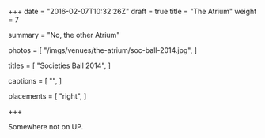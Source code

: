 +++
date = "2016-02-07T10:32:26Z"
draft = true
title = "The Atrium"
weight = 7

summary = "No, the other Atrium"

photos = [
  "/imgs/venues/the-atrium/soc-ball-2014.jpg",
]

titles = [
  "Societies Ball 2014",
]

captions = [
  "",
]

placements = [
  "right",
]

+++

Somewhere not on UP.
